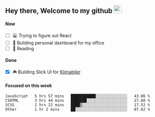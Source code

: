 ## Hey there, Welcome to my github <img src="https://media.giphy.com/media/hvRJCLFzcasrR4ia7z/giphy.gif" width="25px">

#### Now
- [ ] 💻 Trying to figure out React
- [ ] 🚀 Building personal dashboard for my office
- [ ] 📕 Reading

#### Done
- [x] ☘️ Building Slick UI for [Klimabiler](https://klimabiler.dk)
 
 #### Focused on this week
<!--START_SECTION:waka-->

```text
JavaScript   5 hrs 57 mins   ███████████░░░░░░░░░░░░░░   43.86 %
CSHTML       3 hrs 44 mins   ███████░░░░░░░░░░░░░░░░░░   27.60 %
SCSS         2 hrs 22 mins   ████▒░░░░░░░░░░░░░░░░░░░░   17.52 %
Other        1 hr 2 mins     ██░░░░░░░░░░░░░░░░░░░░░░░   07.62 %
```

<!--END_SECTION:waka-->

